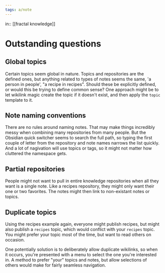 ```yaml
---
tags: a/note
---
```

in:: [[fractal knowledge]]

# Outstanding questions
## Global topics
Certain topics seem global in nature. Topics and repositories are the defined ones, but anything related to types of notes seems the same, 'a person in people', "a recipe in recipes". Should these be explicitly defined, or would this be trying to define common sense? One approach might be to let wikilink magic create the topic if it doesn't exist, and then apply the `topic` template to it.

## Note naming conventions
There are no rules around naming notes. That may make things incredibly messy when combining many repositories from many people. But the Obsidian quick switcher seems to search the full path, so typing the first couple of letter from the repository and note names narrows the list quickly. And a lot of nagivation will use topics or tags, so it might not matter how cluttered the namespace gets.

## Partial repositories
People might not want to pull in entire knowledge repositories when all they want is a single note. Like a recipes repository, they might only want their one or two favorites. The notes might then link to non-existant notes or topics.

## Duplicate topics
Using the recipes example again, everyone might publish recipes, but might also publish a `recipes` topic, which would conflict with your `recipes` topic. You might prefer your topic most of the time, but want to read others on occasion.

One potentially solution is to deliberately allow duplicate wikilinks, so when it occurs, you're presented with a menu to select the one you're interested in. A method to prefer "your" topics and notes, but allow selections of others would make for fairly seamless navigation.